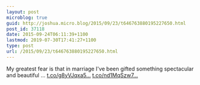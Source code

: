 ```yaml
---
layout: post
microblog: true
guid: http://joshua.micro.blog/2015/09/23/t646763880195227650.html
post_id: 37118
date: 2015-09-24T06:11:39+1100
lastmod: 2019-07-30T17:41:27+1100
type: post
url: /2015/09/23/t646763880195227650.html
---
```

My greatest fear is that in marriage I've been gifted something spectacular and beautiful … [t.co/g8yVJqxa5...](http://t.co/g8yVJqxa5e) [t.co/nd1MqSzw7...](http://t.co/nd1MqSzw7i)
